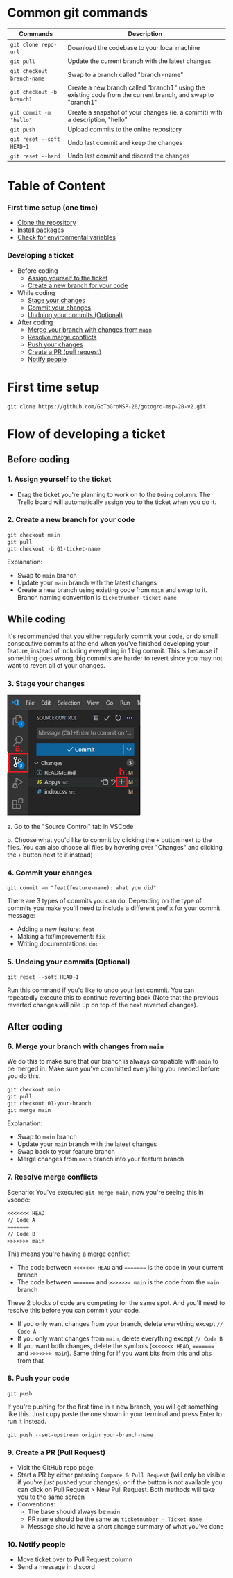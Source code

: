 # Common git commands
| Commands                       | Description                                                                                                  |
|--------------------------------|--------------------------------------------------------------------------------------------------------------|
| `git clone repo-url` | Download the codebase to your local machine                                                                  |
| `git pull`                     | Update the current branch with the latest changes                                                            |
| `git checkout branch-name`     | Swap to a branch called "branch-name"                                                                        |
| `git checkout -b branch1`      | Create a new branch called "branch1" using the existing code from the current branch, and swap to "branch1" |
| `git commit -m "hello"`        | Create a snapshot of your changes (ie. a commit) with a description, "hello"                                 |
| `git push`                     | Upload commits to the online repository                                                                      |
| `git reset --soft HEAD~1`      | Undo last commit and keep the changes                                                                        |
| `git reset --hard`             | Undo last commit and discard the changes                                                                     |

# Table of Content
### First time setup (one time)
  - [Clone the repository](first-time-setup)
  - [Install packages](first-time-setup)
  - [Check for environmental variables](first-time-setup)
### Developing a ticket
- Before coding
  - [Assign yourself to the ticket](#1-assign-yourself-to-the-ticket)
  - [Create a new branch for your code](#2-create-a-new-branch-for-your-code)
- While coding
  - [Stage your changes](#3-stage-your-changes)
  - [Commit your changes](#4-commit-your-changes)
  - [Undoing your commits (Optional)](#5-undoing-your-commits-optional)
- After coding
  - [Merge your branch with changes from `main`](#6-merge-your-branch-with-changes-from-main)
  - [Resolve merge conflicts](#7-resolve-merge-conflicts)
  - [Push your changes](#8-push-your-code)
  - [Create a PR (pull request)](#9-create-a-pr-pull-request)
  - [Notify people](#10-notify-people)

# First time setup
```
git clone https://github.com/GoToGroMSP-20/gotogro-msp-20-v2.git
```

# Flow of developing a ticket
## Before coding
### 1. Assign yourself to the ticket
- Drag the ticket you're planning to work on to the `Doing` column. The Trello board will automatically assign you to the ticket when you do it.

### 2. Create a new branch for your code
```
git checkout main
git pull
git checkout -b 01-ticket-name
```
Explanation:
- Swap to `main` branch
- Update your `main` branch with the latest changes
- Create a new branch using existing code from `main` and swap to it. Branch naming convention is `ticketnumber-ticket-name`

## While coding
It's recommended that you either regularly commit your code, or do small consecutive commits at the end when you've finished developing your feature, instead of including everything in 1 big commit. This is because if something goes wrong, big commits are harder to revert since you may not want to revert all of your changes. 

### 3. Stage your changes
![](./docs/staging-code.png)

a. Go to the "Source Control" tab in VSCode

b. Choose what you'd like to commit by clicking the `+` button next to the files. You can also choose all files by hovering over "Changes" and clicking the `+` button next to it instead)

### 4. Commit your changes
```
git commit -m "feat(feature-name): what you did"
```
There are 3 types of commits you can do. Depending on the type of commits you make you'll need to include a different prefix for your commit message:
- Adding a new feature: `feat`
- Making a fix/improvement: `fix`
- Writing documentations: `doc`

### 5. Undoing your commits (Optional)
```
git reset --soft HEAD~1
```
Run this command if you'd like to undo your last commit. You can repeatedly execute this to continue reverting back (Note that the previous reverted changes will pile up on top of the next reverted changes).

## After coding

### 6. Merge your branch with changes from `main`
We do this to make sure that our branch is always compatible with `main` to be merged in. Make sure you've committed everything you needed before you do this.
```
git checkout main
git pull
git checkout 01-your-branch
git merge main
```
Explanation:
- Swap to `main` branch
- Update your `main` branch with the latest changes
- Swap back to your feature branch
- Merge changes from `main` branch into your feature branch

### 7. Resolve merge conflicts
Scenario: You've executed `git merge main`, now you're seeing this in vscode: 
```
<<<<<<< HEAD
// Code A
=======
// Code B
>>>>>>> main
```
This means you're having a merge conflict:
- The code between `<<<<<<< HEAD` and `=======` is the code in your current branch
- The code between `=======` and `>>>>>>> main` is the code from the `main` branch

These 2 blocks of code are competing for the same spot. And you'll need to resolve this before you can commit your code.
- If you only want changes from your branch, delete everything except `// Code A`
- If you only want changes from `main`, delete everything except `// Code B`
- If you want both changes, delete the symbols (`<<<<<<< HEAD`, `=======` and `>>>>>>> main`). Same thing for if you want bits from this and bits from that

### 8. Push your code
```
git push
```
If you're pushing for the first time in a new branch, you will get something like this. Just copy paste the one shown in your terminal and press Enter to run it instead.
```
git push --set-upstream origin your-branch-name
```

### 9. Create a PR (Pull Request)
- Visit the GitHub repo page
- Start a PR by either pressing `Compare & Pull Request` (will only be visible if you've *just* pushed your changes), or if the button is not available you can click on Pull Request > New Pull Request. Both methods will take you to the same screen
- Conventions:
  - The base should always be `main`.
  - PR name should be the same as `ticketnumber - Ticket Name`
  - Message should have a short change summary of what you've done

### 10. Notify people
- Move ticket over to Pull Request column
- Send a message in discord
